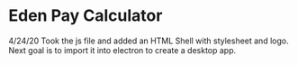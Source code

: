 # Eden Pay Calculator

4/24/20
Took the js file and added an HTML Shell with stylesheet and logo.
Next goal is to import it into electron to create a desktop app.
